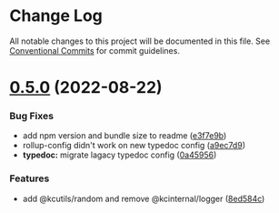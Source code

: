 # Change Log

All notable changes to this project will be documented in this file.
See [Conventional Commits](https://conventionalcommits.org) for commit guidelines.

# [0.5.0](https://github.com/kamontat/kcutils/compare/@kcutils/random@0.3.8...@kcutils/random@0.5.0) (2022-08-22)


### Bug Fixes

* add npm version and bundle size to readme ([e3f7e9b](https://github.com/kamontat/kcutils/commit/e3f7e9bf5a35654496d5cbfb8105093258ab60fe))
* rollup-config didn't work on new typedoc config ([a9ec7d9](https://github.com/kamontat/kcutils/commit/a9ec7d9d972b9804423599908f68fc92106dabd9))
* **typedoc:** migrate lagacy typedoc config ([0a45956](https://github.com/kamontat/kcutils/commit/0a459567776f56433d1d334569c824050708e5cc))


### Features

* add @kcutils/random and remove @kcinternal/logger ([8ed584c](https://github.com/kamontat/kcutils/commit/8ed584ca209b179c48d1e86b1307d313c4b4f71f))
